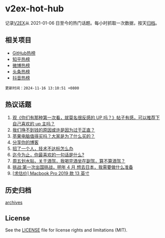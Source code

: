 # v2ex-hot-hub

 记录[V2EX](https://www.v2ex.com/)从 2021-01-06 日至今的热门话题。每小时抓取一次数据，按天[归档](archives)。
 
 ## 相关项目

- [GitHub热榜](https://github.com/lonnyzhang423/github-hot-hub)
- [知乎热榜](https://github.com/lonnyzhang423/zhihu-hot-hub)
- [微博热榜](https://github.com/lonnyzhang423/weibo-hot-hub)
- [头条热榜](https://github.com/lonnyzhang423/toutiao-hot-hub)
- [抖音热榜](https://github.com/lonnyzhang423/douyin-hot-hub)


 `更新时间：2024-11-16 13:10:51 +0800`

## 热议话题

1. [观《你们有那种第一次看，就莫名很反感的 UP 吗？》帖子有感，可以推荐下自己喜欢的 up 主吗？](https://www.v2ex.com/t/1089846)
1. [我们挣不到钱的原因或许是因为过于正直？](https://www.v2ex.com/t/1089869)
1. [苹果电脑值得买吗？大家是为了什么买的？](https://www.v2ex.com/t/1089840)
1. [分享你的博客](https://www.v2ex.com/t/1089949)
1. [招了一个人，技术不达标怎么办](https://www.v2ex.com/t/1089819)
1. [迄今为止，你最喜欢的一句话是什么?](https://www.v2ex.com/t/1089952)
1. [周五划水贴，关于酒驾，我喝完酒坐在副驾，算不算酒驾？](https://www.v2ex.com/t/1089834)
1. [挑战:第一次出国挑战，明年 4 月 想去日本，我需要做什么准备](https://www.v2ex.com/t/1089801)
1. [[求估价] Macbook Pro 2019 款 13 英寸](https://www.v2ex.com/t/1089811)

## 历史归档

[archives](archives)

## License

See the [LICENSE](LICENSE) file for license rights and limitations (MIT).
